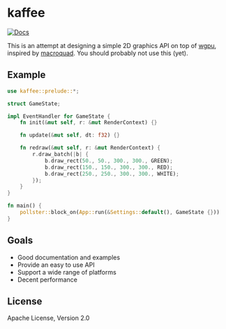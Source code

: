 # kaffee

[![Docs](https://docs.rs/kaffee/badge.svg)](https://docs.rs/kaffee/latest)

This is an attempt at designing a simple 2D graphics API on top of [wgpu](https://github.com/gfx-rs/wgpu), inspired by [macroquad](https://github.com/not-fl3/macroquad). You should probably not use this (yet).

## Example

```rust
use kaffee::prelude::*;

struct GameState;

impl EventHandler for GameState {
    fn init(&mut self, r: &mut RenderContext) {}

    fn update(&mut self, dt: f32) {}

    fn redraw(&mut self, r: &mut RenderContext) {
        r.draw_batch(|b| {
            b.draw_rect(50., 50., 300., 300., GREEN);
            b.draw_rect(150., 150., 300., 300., RED);
            b.draw_rect(250., 250., 300., 300., WHITE);
        });
    }
}

fn main() {
    pollster::block_on(App::run(&Settings::default(), GameState {}))
}
```

## Goals

* Good documentation and examples
* Provide an easy to use API
* Support a wide range of platforms
* Decent performance

## License

Apache License, Version 2.0
